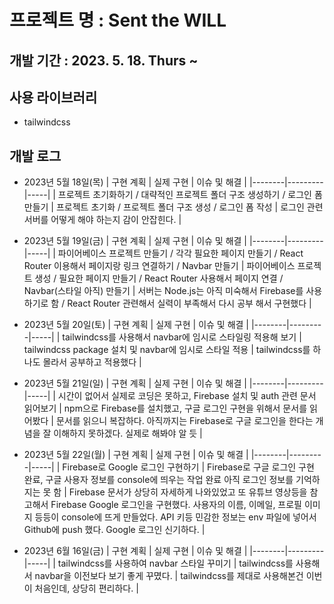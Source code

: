 # 프로젝트 명 : Sent the WILL

## 개발 기간 : 2023. 5. 18. Thurs ~

## 사용 라이브러리

- tailwindcss

## 개발 로그

- 2023년 5월 18일(목)
  | 구현 계획 | 실제 구현 | 이슈 및 해결 |
  |--------|---------|-----|
  | 프로젝트 초기화하기 / 대략적인 프로젝트 폴더 구조 생성하기 / 로그인 폼 만들기 | 프로젝트 초기화 / 프로젝트 폴더 구조 생성 / 로그인 폼 작성 | 로그인 관련 서버를 어떻게 해야 하는지 감이 안잡힌다. |

- 2023년 5월 19일(금)
  | 구현 계획 | 실제 구현 | 이슈 및 해결 |
  |--------|---------|-----|
  | 파이어베이스 프로젝트 만들기 / 각각 필요한 페이지 만들기 / React Router 이용해서 페이지랑 링크 연결하기 / Navbar 만들기 | 파이어베이스 프로젝트 생성 / 필요한 페이지 만들기 / React Router 사용해서 페이지 연결 / Navbar(스타일 아직) 만들기 | 서버는 Node.js는 아직 미숙해서 Firebase를 사용하기로 함 / React Router 관련해서 실력이 부족해서 다시 공부 해서 구현했다 |

- 2023년 5월 20일(토)
  | 구현 계획 | 실제 구현 | 이슈 및 해결 |
  |--------|---------|-----|
  | tailwindcss를 사용해서 navbar에 임시로 스타일링 적용해 보기 | tailwindcss package 설치 및 navbar에 임시로 스타일 적용 | tailwindcss를 하나도 몰라서 공부하고 적용했다 |

- 2023년 5월 21일(일)
  | 구현 계획 | 실제 구현 | 이슈 및 해결 |
  |--------|---------|-----|
  | 시간이 없어서 실제로 코딩은 못하고, Firebase 설치 및 auth 관련 문서 읽어보기 | npm으로 Firebase를 설치했고, 구글 로그인 구현을 위해서 문서를 읽어봤다 | 문서를 읽으니 복잡하다. 아직까지는 Firebase로 구글 로그인을 한다는 개념을 잘 이해하지 못하겠다. 실제로 해봐야 알 듯 |

- 2023년 5월 22일(월)
  | 구현 계획 | 실제 구현 | 이슈 및 해결 |
  |--------|---------|-----|
  | Firebase로 Google 로그인 구현하기 | Firebase로 구글 로그인 구현 완료, 구글 사용자 정보를 console에 띄우는 작업 완료 아직 로그인 정보를 기억하지는 못 함 | Firebase 문서가 상당히 자세하게 나와있었고 또 유튜브 영상등을 참고해서 Firebase Google 로그인을 구현했다. 사용자의 이름, 이메일, 프로필 이미지 등등이 console에 뜨게 만들었다. API 키등 민감한 정보는 env 파일에 넣어서 Github에 push 했다. Google 로그인 신기하다. |

- 2023년 6월 16일(금)
  | 구현 계획 | 실제 구현 | 이슈 및 해결 |
  |--------|---------|-----|
  | tailwindcss를 사용하여 navbar 스타일 꾸미기 | tailwindcss를 사용해서 navbar을 이전보다 보기 좋게 꾸몄다. | tailwindcss를 제대로 사용해본건 이번이 처음인데, 상당히 편리하다. |
